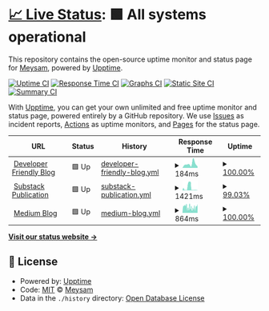 # [📈 Live Status](https://meysam81.github.io/uptime): <!--live status--> **🟩 All systems operational**

This repository contains the open-source uptime monitor and status page for [Meysam](https://meysam.io), powered by [Upptime](https://github.com/upptime/upptime).

[![Uptime CI](https://github.com/meysam81/uptime/workflows/Uptime%20CI/badge.svg)](https://github.com/meysam81/uptime/actions?query=workflow%3A%22Uptime+CI%22)
[![Response Time CI](https://github.com/meysam81/uptime/workflows/Response%20Time%20CI/badge.svg)](https://github.com/meysam81/uptime/actions?query=workflow%3A%22Response+Time+CI%22)
[![Graphs CI](https://github.com/meysam81/uptime/workflows/Graphs%20CI/badge.svg)](https://github.com/meysam81/uptime/actions?query=workflow%3A%22Graphs+CI%22)
[![Static Site CI](https://github.com/meysam81/uptime/workflows/Static%20Site%20CI/badge.svg)](https://github.com/meysam81/uptime/actions?query=workflow%3A%22Static+Site+CI%22)
[![Summary CI](https://github.com/meysam81/uptime/workflows/Summary%20CI/badge.svg)](https://github.com/meysam81/uptime/actions?query=workflow%3A%22Summary+CI%22)

With [Upptime](https://upptime.js.org), you can get your own unlimited and free uptime monitor and status page, powered entirely by a GitHub repository. We use [Issues](https://github.com/meysam81/uptime/issues) as incident reports, [Actions](https://github.com/meysam81/uptime/actions) as uptime monitors, and [Pages](https://meysam81.github.io/uptime) for the status page.

<!--start: status pages-->
<!-- This summary is generated by Upptime (https://github.com/upptime/upptime) -->
<!-- Do not edit this manually, your changes will be overwritten -->
<!-- prettier-ignore -->
| URL | Status | History | Response Time | Uptime |
| --- | ------ | ------- | ------------- | ------ |
| <img alt="" src="https://icons.duckduckgo.com/ip3/developer-friendly.blog.ico" height="13"> [Developer Friendly Blog](https://developer-friendly.blog) | 🟩 Up | [developer-friendly-blog.yml](https://github.com/meysam81/uptime/commits/HEAD/history/developer-friendly-blog.yml) | <details><summary><img alt="Response time graph" src="./graphs/developer-friendly-blog/response-time-week.png" height="20"> 184ms</summary><br><a href="https://meysam81.github.io/uptime/history/developer-friendly-blog"><img alt="Response time 254" src="https://img.shields.io/endpoint?url=https%3A%2F%2Fraw.githubusercontent.com%2Fmeysam81%2Fuptime%2FHEAD%2Fapi%2Fdeveloper-friendly-blog%2Fresponse-time.json"></a><br><a href="https://meysam81.github.io/uptime/history/developer-friendly-blog"><img alt="24-hour response time 65" src="https://img.shields.io/endpoint?url=https%3A%2F%2Fraw.githubusercontent.com%2Fmeysam81%2Fuptime%2FHEAD%2Fapi%2Fdeveloper-friendly-blog%2Fresponse-time-day.json"></a><br><a href="https://meysam81.github.io/uptime/history/developer-friendly-blog"><img alt="7-day response time 184" src="https://img.shields.io/endpoint?url=https%3A%2F%2Fraw.githubusercontent.com%2Fmeysam81%2Fuptime%2FHEAD%2Fapi%2Fdeveloper-friendly-blog%2Fresponse-time-week.json"></a><br><a href="https://meysam81.github.io/uptime/history/developer-friendly-blog"><img alt="30-day response time 161" src="https://img.shields.io/endpoint?url=https%3A%2F%2Fraw.githubusercontent.com%2Fmeysam81%2Fuptime%2FHEAD%2Fapi%2Fdeveloper-friendly-blog%2Fresponse-time-month.json"></a><br><a href="https://meysam81.github.io/uptime/history/developer-friendly-blog"><img alt="1-year response time 254" src="https://img.shields.io/endpoint?url=https%3A%2F%2Fraw.githubusercontent.com%2Fmeysam81%2Fuptime%2FHEAD%2Fapi%2Fdeveloper-friendly-blog%2Fresponse-time-year.json"></a></details> | <details><summary><a href="https://meysam81.github.io/uptime/history/developer-friendly-blog">100.00%</a></summary><a href="https://meysam81.github.io/uptime/history/developer-friendly-blog"><img alt="All-time uptime 99.41%" src="https://img.shields.io/endpoint?url=https%3A%2F%2Fraw.githubusercontent.com%2Fmeysam81%2Fuptime%2FHEAD%2Fapi%2Fdeveloper-friendly-blog%2Fuptime.json"></a><br><a href="https://meysam81.github.io/uptime/history/developer-friendly-blog"><img alt="24-hour uptime 100.00%" src="https://img.shields.io/endpoint?url=https%3A%2F%2Fraw.githubusercontent.com%2Fmeysam81%2Fuptime%2FHEAD%2Fapi%2Fdeveloper-friendly-blog%2Fuptime-day.json"></a><br><a href="https://meysam81.github.io/uptime/history/developer-friendly-blog"><img alt="7-day uptime 100.00%" src="https://img.shields.io/endpoint?url=https%3A%2F%2Fraw.githubusercontent.com%2Fmeysam81%2Fuptime%2FHEAD%2Fapi%2Fdeveloper-friendly-blog%2Fuptime-week.json"></a><br><a href="https://meysam81.github.io/uptime/history/developer-friendly-blog"><img alt="30-day uptime 100.00%" src="https://img.shields.io/endpoint?url=https%3A%2F%2Fraw.githubusercontent.com%2Fmeysam81%2Fuptime%2FHEAD%2Fapi%2Fdeveloper-friendly-blog%2Fuptime-month.json"></a><br><a href="https://meysam81.github.io/uptime/history/developer-friendly-blog"><img alt="1-year uptime 99.41%" src="https://img.shields.io/endpoint?url=https%3A%2F%2Fraw.githubusercontent.com%2Fmeysam81%2Fuptime%2FHEAD%2Fapi%2Fdeveloper-friendly-blog%2Fuptime-year.json"></a></details>
| <img alt="" src="https://icons.duckduckgo.com/ip3/developer-friendly.com.ico" height="13"> [Substack Publication](https://developer-friendly.com) | 🟩 Up | [substack-publication.yml](https://github.com/meysam81/uptime/commits/HEAD/history/substack-publication.yml) | <details><summary><img alt="Response time graph" src="./graphs/substack-publication/response-time-week.png" height="20"> 1421ms</summary><br><a href="https://meysam81.github.io/uptime/history/substack-publication"><img alt="Response time 295" src="https://img.shields.io/endpoint?url=https%3A%2F%2Fraw.githubusercontent.com%2Fmeysam81%2Fuptime%2FHEAD%2Fapi%2Fsubstack-publication%2Fresponse-time.json"></a><br><a href="https://meysam81.github.io/uptime/history/substack-publication"><img alt="24-hour response time 1116" src="https://img.shields.io/endpoint?url=https%3A%2F%2Fraw.githubusercontent.com%2Fmeysam81%2Fuptime%2FHEAD%2Fapi%2Fsubstack-publication%2Fresponse-time-day.json"></a><br><a href="https://meysam81.github.io/uptime/history/substack-publication"><img alt="7-day response time 1421" src="https://img.shields.io/endpoint?url=https%3A%2F%2Fraw.githubusercontent.com%2Fmeysam81%2Fuptime%2FHEAD%2Fapi%2Fsubstack-publication%2Fresponse-time-week.json"></a><br><a href="https://meysam81.github.io/uptime/history/substack-publication"><img alt="30-day response time 1069" src="https://img.shields.io/endpoint?url=https%3A%2F%2Fraw.githubusercontent.com%2Fmeysam81%2Fuptime%2FHEAD%2Fapi%2Fsubstack-publication%2Fresponse-time-month.json"></a><br><a href="https://meysam81.github.io/uptime/history/substack-publication"><img alt="1-year response time 290" src="https://img.shields.io/endpoint?url=https%3A%2F%2Fraw.githubusercontent.com%2Fmeysam81%2Fuptime%2FHEAD%2Fapi%2Fsubstack-publication%2Fresponse-time-year.json"></a></details> | <details><summary><a href="https://meysam81.github.io/uptime/history/substack-publication">99.03%</a></summary><a href="https://meysam81.github.io/uptime/history/substack-publication"><img alt="All-time uptime 94.31%" src="https://img.shields.io/endpoint?url=https%3A%2F%2Fraw.githubusercontent.com%2Fmeysam81%2Fuptime%2FHEAD%2Fapi%2Fsubstack-publication%2Fuptime.json"></a><br><a href="https://meysam81.github.io/uptime/history/substack-publication"><img alt="24-hour uptime 93.22%" src="https://img.shields.io/endpoint?url=https%3A%2F%2Fraw.githubusercontent.com%2Fmeysam81%2Fuptime%2FHEAD%2Fapi%2Fsubstack-publication%2Fuptime-day.json"></a><br><a href="https://meysam81.github.io/uptime/history/substack-publication"><img alt="7-day uptime 99.03%" src="https://img.shields.io/endpoint?url=https%3A%2F%2Fraw.githubusercontent.com%2Fmeysam81%2Fuptime%2FHEAD%2Fapi%2Fsubstack-publication%2Fuptime-week.json"></a><br><a href="https://meysam81.github.io/uptime/history/substack-publication"><img alt="30-day uptime 98.71%" src="https://img.shields.io/endpoint?url=https%3A%2F%2Fraw.githubusercontent.com%2Fmeysam81%2Fuptime%2FHEAD%2Fapi%2Fsubstack-publication%2Fuptime-month.json"></a><br><a href="https://meysam81.github.io/uptime/history/substack-publication"><img alt="1-year uptime 93.69%" src="https://img.shields.io/endpoint?url=https%3A%2F%2Fraw.githubusercontent.com%2Fmeysam81%2Fuptime%2FHEAD%2Fapi%2Fsubstack-publication%2Fuptime-year.json"></a></details>
| <img alt="" src="https://icons.duckduckgo.com/ip3/meysam.io.ico" height="13"> [Medium Blog](https://meysam.io) | 🟩 Up | [medium-blog.yml](https://github.com/meysam81/uptime/commits/HEAD/history/medium-blog.yml) | <details><summary><img alt="Response time graph" src="./graphs/medium-blog/response-time-week.png" height="20"> 864ms</summary><br><a href="https://meysam81.github.io/uptime/history/medium-blog"><img alt="Response time 1267" src="https://img.shields.io/endpoint?url=https%3A%2F%2Fraw.githubusercontent.com%2Fmeysam81%2Fuptime%2FHEAD%2Fapi%2Fmedium-blog%2Fresponse-time.json"></a><br><a href="https://meysam81.github.io/uptime/history/medium-blog"><img alt="24-hour response time 1377" src="https://img.shields.io/endpoint?url=https%3A%2F%2Fraw.githubusercontent.com%2Fmeysam81%2Fuptime%2FHEAD%2Fapi%2Fmedium-blog%2Fresponse-time-day.json"></a><br><a href="https://meysam81.github.io/uptime/history/medium-blog"><img alt="7-day response time 864" src="https://img.shields.io/endpoint?url=https%3A%2F%2Fraw.githubusercontent.com%2Fmeysam81%2Fuptime%2FHEAD%2Fapi%2Fmedium-blog%2Fresponse-time-week.json"></a><br><a href="https://meysam81.github.io/uptime/history/medium-blog"><img alt="30-day response time 962" src="https://img.shields.io/endpoint?url=https%3A%2F%2Fraw.githubusercontent.com%2Fmeysam81%2Fuptime%2FHEAD%2Fapi%2Fmedium-blog%2Fresponse-time-month.json"></a><br><a href="https://meysam81.github.io/uptime/history/medium-blog"><img alt="1-year response time 1272" src="https://img.shields.io/endpoint?url=https%3A%2F%2Fraw.githubusercontent.com%2Fmeysam81%2Fuptime%2FHEAD%2Fapi%2Fmedium-blog%2Fresponse-time-year.json"></a></details> | <details><summary><a href="https://meysam81.github.io/uptime/history/medium-blog">100.00%</a></summary><a href="https://meysam81.github.io/uptime/history/medium-blog"><img alt="All-time uptime 99.96%" src="https://img.shields.io/endpoint?url=https%3A%2F%2Fraw.githubusercontent.com%2Fmeysam81%2Fuptime%2FHEAD%2Fapi%2Fmedium-blog%2Fuptime.json"></a><br><a href="https://meysam81.github.io/uptime/history/medium-blog"><img alt="24-hour uptime 100.00%" src="https://img.shields.io/endpoint?url=https%3A%2F%2Fraw.githubusercontent.com%2Fmeysam81%2Fuptime%2FHEAD%2Fapi%2Fmedium-blog%2Fuptime-day.json"></a><br><a href="https://meysam81.github.io/uptime/history/medium-blog"><img alt="7-day uptime 100.00%" src="https://img.shields.io/endpoint?url=https%3A%2F%2Fraw.githubusercontent.com%2Fmeysam81%2Fuptime%2FHEAD%2Fapi%2Fmedium-blog%2Fuptime-week.json"></a><br><a href="https://meysam81.github.io/uptime/history/medium-blog"><img alt="30-day uptime 100.00%" src="https://img.shields.io/endpoint?url=https%3A%2F%2Fraw.githubusercontent.com%2Fmeysam81%2Fuptime%2FHEAD%2Fapi%2Fmedium-blog%2Fuptime-month.json"></a><br><a href="https://meysam81.github.io/uptime/history/medium-blog"><img alt="1-year uptime 99.96%" src="https://img.shields.io/endpoint?url=https%3A%2F%2Fraw.githubusercontent.com%2Fmeysam81%2Fuptime%2FHEAD%2Fapi%2Fmedium-blog%2Fuptime-year.json"></a></details>

<!--end: status pages-->

[**Visit our status website →**](https://meysam81.github.io/uptime)

## 📄 License

- Powered by: [Upptime](https://github.com/upptime/upptime)
- Code: [MIT](./LICENSE) © [Meysam](https://meysam.io)
- Data in the `./history` directory: [Open Database License](https://opendatacommons.org/licenses/odbl/1-0/)

